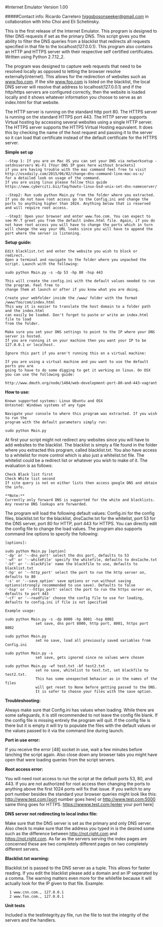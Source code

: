 #Internet Emulator Version 1.00

#####Contact info: Ricardo Carretero higgsbosonseeker@gmail.com in collaboration with Inho Choi and Eli Schetinsky.

This is the first release of the Internet Emulator. This program is designed to filter DNS requests if set as the primary DNS. This script gives you the ability to filter the DNS queries from a blacklist that redirects all requests specified in that file to the localhost(127.0.0.1). This program also contains an HTTP and HTTPS server with their respective self certified certificates. Written using Python 2.7.12_2.

The program was designed to capture web requests that need to be resolved locally as opposed to letting the browser resolve externally(internet). This allows for the redirection of websites such as www.foo.com. If the site www.foo.com is listed on the blacklist, the local DNS server will resolve that address to localhost(127.0.0.1) and if the http/https servers are configured correctly, then the website is loaded locally and it shows whatever information you choose to serve as an index.html for that website. 

The HTTP server is running on the standard http port 80. The HTTPS server is running on the standard HTTPS port 443. The HTTP server supports Virtual hosting by accessing several websites using a single HTTP server. The HTTPS server supports the HTTPS Virtual Hosting equivalent. It does this by checking the name of the host request and passing it to the server so it can load that certificate instead of the default certificate for the HTTPS server.


**Simple set up**

    --Step 1: If you are on Mac OS you can set your DNS via networksetup -setdnsservers Wi-Fi [Your DNS IP goes here without brackets]
    if you are having trouble with the mac command feel free to visit http://osxdaily.com/2015/06/02/change-dns-command-line-mac-os-x/
    for a detailed look on usage of the command.
    If you are using linux please follow this guide https://www.cyberciti.biz/faq/howto-linux-bsd-unix-set-dns-nameserver/
    
    --Step2: Run sudo python Main.py from the folder where you extracted. If you do not have root access go to the Config.ini and change the ports to anything higher than 1024. Anything below that is reserved and will require root access.
    
    --Step3: Open your browser and enter www.foo.com. You can expect to see Mr.T greet you from the default index.html file. Again, if you do not have root access you will have to change the ports which in turn will change the way your URL looks since you will have to append the port where the server is listening.

**Setup guide:**

    Edit blacklist.txt and enter the website you wish to block or redirect.
    Open a terminal and navigate to the folder where you unpacked the script. Launch with the following:
    
    sudo python Main.py -s -dp 53 -hp 80 -hsp 443
    
    This will create the config.ini with the default values needed to run the program. Feel free to 
    change them at launch or after if you know what you are doing.
    
    Create your webfolder inside the /www/ folder with the format /www/foo/com/index.html
    This way it is easier to translate the host domain to a folder path and the index.html
    can easily be loaded. Don't forget to paste or write an index.html file to load
    from the folder.
    
    Make sure you set your DNS settings to point to the IP where your DNS server is hosted. 
    If you are running it on your machine then you want your IP to be 127.0.0.1 or localhost.
    
    Ignore this part if you aren't running this on a virtual machine:
    
    If you are using a virtual machine and you want to use the default ports you are 
    going to have to do some digging to get it working on linux. On OSX you can use the following guide:
    
    http://www.dmuth.org/node/1404/web-development-port-80-and-443-vagrant
    
**How to use:**

    Known supported systems: Linux Ubuntu and OSX 
    Untested: Windows systems of any type
    
    Navigate your console to where this program was extracted. If you wish to run the 
    program with the default parameters simply run:
    
    sudo python Main.py
    
 At first your script might not redirect any websites since you will have to add websites to the blacklist. The blacklist is simply a file found in the folder where you extracted this program, called blacklist.txt. You also have access to a whitelist for more control which is also just a whitelist.txt file. The whitelist could be a redirect list or whatever you wish to make of it. The evaluation is as follows:
 
    Check Black list first
    Check White list second
    If site query is not on either lists then access google DNS and obtain the info.
    
    **Note:** 
    Currently only forward DNS is supported for the white and blacklists. Any reverse DNS lookups are forwarded.
    
The program will load the following default values: Config.ini for the config files, blacklist.txt for the blacklist, dnsCache.txt for the whitelist, port 53 for the DNS server, port 80 for HTTP, port 443 for HTTPS. You can directly edit the config file to change the load values. The program also supports command line options to specify the following:
 
    [options]:
    
    sudo python Main.py [option]
    '-dp' or '--dns_port' select the dns port, defaults to 53
    '-wf' or '--whiteFile' specify the whitefile, defaults to dnsCache.txt
    '-bf' or '--blackFile' name the blackfile to use, defaults to blacklist.txt 
    '-hp' or '--http_port' select the port to run the http server on, defaults to 80
    '-s' or '--save_option' save options or run without saving options(strongly recommended to use save). Defaults to false
    '-hsp' or '--https_port' select the port to run the https server on, defaults to port 443
    '-cf' or '--readfile' choose the config file to use for loading, defaults to config.ini if file is not specified
    
    Example usage:
    
    sudo python Main.py -s -dp 8000 -hp 8001 -hsp 8002
                  set save, dns port 8000, http port, 8001, https port 8002
                  
    sudo python Main.py 
                  set no save, load all previously saved variables from Config.ini
                  
    sudo python Main.py -s
                  set save, gets ignored since no values were chosen
                  
    sudo python Main.py -wf test.txt -bf test2.txt
                  set no save, whitelist to text.txt, set blackfile to test2.txt. 
                  This has some unexpected behavior as in the names of the files 
                  will get reset to None before getting passed to the DNS.
                  It is safer to choose your files with the save option.


**Troubleshooting:**

Always make sure that Config.ini has values when loading. While there are some safeguards, it is still recommended to not leave the config file blank. If the config file is missing entirely the program will quit. If the config file is there but it is empty it will try to populate the files with the default values or the values passed to it via the command line during launch.

**Port in use error:**

If you receive the error [48] socket in use, wait a few minutes before lanching the script again. Also close down any browser tabs you might have open that were loading queries from the script servers.

**Root access error:**

You will need root access to run the script at the default ports 53, 80, and 443. If you are not authorized for root access then changing the ports to anything above the first 1024 ports will fix that issue. If you switch to any port number besides the standard your browser queries might look like this: http://www.test.com:[port number goes here] or http://www.test.com:5000 same thing goes for HTTPS. https://wwww.test.com:[enter your port here]

**DNS server not redirecting to local index file:**

Make sure that the DNS server is set as the primary and only DNS server. Also check to make sure that the address you typed in is the desired some such as the difference between http://not.right.com and https://not.right.com. As far as the servers serving the index pages are concerned these are two completely different pages on two completely different servers.

**Blacklist.txt warning:**

Blacklist.txt is passed to the DNS server as a tuple. This allows for faster reading. If you edit the blacklist please add a domain and an IP seperated by a comma. The warning matters even more for the whilefile because it will actually look for the IP given to that file. Example:

      1 www.cnn.com., 127.0.0.1
      2 www.foo.com., 127.0.0.1

**Unit tests**

Included is the testIntegrity.py file, run the file to test the integrity of the servers and the handlers.
